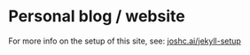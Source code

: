 # Personal blog / website

For more info on the setup of this site, see: [joshc.ai/jekyll-setup](https://joshc.ai/jekyll-setup)
